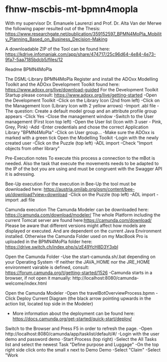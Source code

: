 # fhnw-mscbis-mt-bpmn4mopla

With my supervisor Dr. Emanuele Laurenzi and Prof. Dr. Alta Van der Merwe the following paper resulted out of the Thesis: https://www.researchgate.net/publication/359152597_BPMN4MoPla_Mobility_Planning_Based_on_Business_Decision-Making

A downloadable ZIP of the Tool can be found here: https://kdrive.infomaniak.com/app/share/474717/25c96d64-4e84-4e73-9fa7-5aa7185bdcb5/files/12

Readme BPMN4MoPla

The DSML-Library BPMN4MoPla
Register and install the ADOxx Modelling Toolkit and the ADOxx Development Toolkit found here: https://www.adoxx.org/live/download-guided
For the Development Toolkit Startup please consult: https://www.adoxx.org/live/getting-started
 -Open the Development Toolkit
 -Click on the Library Icon (2nd from left)
 -Click on the Management Icon (Library Icon with 2 yellow arrows)
 -Import .abl file
 -The question: Create a default model group and an attribute profile group appears
 -Click Yes
 -Close the management window
 -Switch to the User management (First Icon top left)
 -Open the User list (Icon with 3 user - Pink, Grey, Pink)
 -Add
 -Enter credentials and chose the correct Application Library "BPMN4MoPla"
 -Click on User group...
 -Make sure the ADOxx is marked with a green tick
Open the Modelling Toolkit
 -Login with the newly created user
 -Click on the Puzzle (top left)
 -ADL import
 -Check "Import objects from other library"

Pre-Execution notes
To execute this process a connection to the mBot is needed. Also the task that execute the movements needs to be adapted to the IP of the bot you are using
and must be congruent with the Swagger API it is adressing.

Bee-Up execution
For the execution in Bee-Up the tool must be downloaded here: https://austria.omilab.org/psm/content/bee-up/download?view=download
 -Click on the Puzzle (top left)
 -ADL import
 -import .adl file

Camunda execution
The Camunda Modeler can be downloaded here: https://camunda.com/download/modeler/
The whole Platform including the current Tomcat server are found here:https://camunda.com/download/
Please be aware that different versions might affect how models are displayed or executed. And are dependent on the current Java Environment installed.
Otherwise the Camunda Folder used on my MacBook Pro is uploaded in the BPMN4MoPla folder here:  https://drive.switch.ch/index.php/s/zE49YcH8D3Y3xbl

Open the Camunda Folder
 -Use the start-camunda.sh/.bat depending on your Operating System
 -If neither the JAVA_HOME nor the JRE_HOME environment vairable is defined, consult: https://forum.camunda.org/t/getting-started/1526
 -Camunda starts in a browser, if not open it manually: http://localhost:8080/camunda-welcome/index.html

Open the Camunda Modeler
 -Open the travelBotOverviewProcess.bpmn
 -Click Deploy Current Diagram (the black arrow pointing upwards in the action list, located top side in the Modeler)
   - More information about the deployment can be found here: https://docs.camunda.org/get-started/quick-start/deploy/

Switch to the Browser and Press F5 in order to refresh the page.
 -Open http://localhost:8080/camunda/app/tasklist/default/#/
 -Login with the user demo and password demo
 -Start Process (top right)
 -Select the All Tasks list and select the newest Task "Define purpose and Luggage"
 -On the top right side click onto the small x next to Demo Demo
 -Select "Claim"
 -Select "Work 

